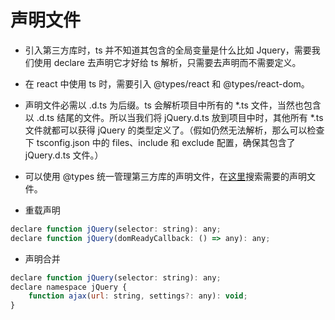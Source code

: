 # 声明文件

- 引入第三方库时，ts 并不知道其包含的全局变量是什么比如 Jquery，需要我们使用 declare 去声明它才好给 ts 解析，只需要去声明而不需要定义。

- 在 react 中使用 ts 时，需要引入  @types/react 和 @types/react-dom。

- 声明文件必需以 .d.ts 为后缀。ts 会解析项目中所有的 *.ts 文件，当然也包含以 .d.ts 结尾的文件。所以当我们将 jQuery.d.ts 放到项目中时，其他所有 *.ts 文件就都可以获得 jQuery 的类型定义了。（假如仍然无法解析，那么可以检查下 tsconfig.json 中的 files、include 和 exclude 配置，确保其包含了 jQuery.d.ts 文件。）

- 可以使用 @types 统一管理第三方库的声明文件，在[这里](http://microsoft.github.io/TypeSearch/)搜索需要的声明文件。

- 重载声明

```js
declare function jQuery(selector: string): any;
declare function jQuery(domReadyCallback: () => any): any;
```

- 声明合并

```js
declare function jQuery(selector: string): any;
declare namespace jQuery {
    function ajax(url: string, settings?: any): void;
}
```